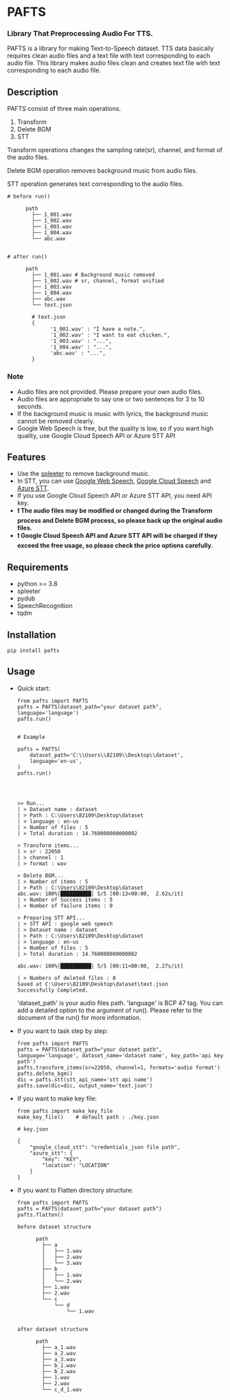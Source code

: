 # PAFTS

### Library That Preprocessing Audio For TTS.

PAFTS is a library for making Text-to-Speech dataset.
TTS data basically requires clean audio files and a text file with text corresponding to each audio file. 
This library makes audio files clean and creates text file with text corresponding to each audio file.


## Description 

PAFTS consist of three main operations.
1. Transform 
2. Delete BGM
3. STT

Transform operations changes the sampling rate(sr), channel, and format of the audio files.

Delete BGM operation removes background music from audio files.

STT operation generates text corresponding to the audio files.


```
# before run()

      path
        ├── 1_001.wav
        ├── 1_002.wav
        ├── 1_003.wav
        ├── 1_004.wav
        └── abc.wav


# after run()
    
      path
        ├── 1_001.wav # Background music removed 
        ├── 1_002.wav # sr, channel, format unified
        ├── 1_003.wav
        ├── 1_004.wav
        ├── abc.wav
        └── text.json
        
        # text.json
        {
              '1_001.wav' : "I have a note.", 
              '1_002.wav' : "I want to eat chicken.",
              '1_003.wav' : "...",
              '1_004.wav' : "...",
              'abc.wav' : "...",   
        }
```

### Note
* Audio files are not provided. Please prepare your own audio files.
* Audio files are appropriate to say one or two sentences for 3 to 10 seconds.
* If the background music is music with lyrics, the background music cannot be removed clearly.
* Google Web Speech is free, but the quality is low, so if you want high quality, use Google Cloud Speech API or Azure STT API


## Features


* Use the [spleeter](https://github.com/deezer/spleeter) to remove background music.
* In STT, you can use [Google Web Speech](https://wicg.github.io/speech-api/), [Google Cloud Speech](https://cloud.google.com/speech-to-text) and [Azure STT](https://azure.microsoft.com/products/cognitive-services/speech-to-text/).
* If you use Google Cloud Speech API or Azure STT API, you need API key.
* ****❗ The audio files may be modified or changed during the Transform process and Delete BGM process, so please back up the original audio files.****
* ****❗ Google Cloud Speech API and Azure STT API will be charged if they exceed the free usage, so please check the price options carefully.****

## Requirements


* python >= 3.8
* spleeter
* pydub
* SpeechRecognition
* tqdm



## Installation


```
pip install pafts
```


## Usage


* Quick start:
    ```
    from pafts import PAFTS
    pafts = PAFTS(dataset_path="your dataset path", language='language')
    pafts.run()
    
  
    # Example
  
    pafts = PAFTS(
        dataset_path='C:\\Users\\82109\\Desktop\\dataset',
        language='en-us',
    )
    pafts.run()
  
  
  
  
    >> Run...
    | > Dataset name : dataset
    | > Path : C:\Users\82109\Desktop\dataset
    | > language : en-us
    | > Number of files : 5
    | > Total duration : 14.760000000000002
    
    > Transform items...
    | > sr : 22050
    | > channel : 1
    | > format : wav
    
    > Delete BGM...
    | > Number of items : 5
    | > Path : C:\Users\82109\Desktop\dataset
    abc.wav: 100%|██████████| 5/5 [00:13<00:00,  2.62s/it]
    | > Number of Success items : 5
    | > Number of failure items : 0
    
    > Preparing STT API...
    | > STT API : google web speech
    | > Dataset name : dataset
    | > Path : C:\Users\82109\Desktop\dataset
    | > language : en-us
    | > Number of files : 5
    | > Total duration : 14.760000000000002
    
    abc.wav: 100%|██████████| 5/5 [00:11<00:00,  2.27s/it]

    | > Numbers of deleted files : 0
    Saved at C:\Users\82109\Desktop\dataset\text.json
    Successfully Completed.
    ```
  
    'dataset_path' is your audio files path.
    'language' is BCP 47 tag.
    You can add a detailed option to the argument of run(). Please refer to the document of the run() for more information.


* If you want to task step by step:
    ```
    from pafts import PAFTS
    pafts = PAFTS(dataset_path="your dataset path", language='language', dataset_name='dataset name', key_path='api key path')
    pafts.transform_items(sr=22050, channel=1, formats='audio format')
    pafts.delete_bgm()
    dic = pafts.stt(stt_api_name='stt api name')
    pafts.save(dic=dic, output_name='text.json')
    ```

* If you want to make key file:
    ```
    from pafts import make_key_file
    make_key_file()    # default path : ./key.json
    ```

    ```
    # key.json
    
    {
        "google_cloud_stt": "credentials_json file path",
        "azure_stt": {
            "key": "KEY",
            "location": "LOCATION"
        }
    }
    ```

* If you want to Flatten directory structure:
    ```
    from pafts import PAFTS
    pafts = PAFTS(dataset_path="your dataset path")
    pafts.flatten()
    ```

    ```
    before dataset structure
    
          path
            ├── a
            │   ├── 1.wav
            │   ├── 2.wav
            │   └── 3.wav
            ├── b
            │   ├── 1.wav
            │   └── 2.wav
            ├── 1.wav
            ├── 2.wav
            └── c
                └── d
                    └── 1.wav
    
    
    after dataset structure
    
          path
            ├── a_1.wav
            ├── a_2.wav
            ├── a_3.wav
            ├── b_1.wav
            ├── b_2.wav
            ├── 1.wav
            ├── 2.wav
            └── c_d_1.wav
    ```





